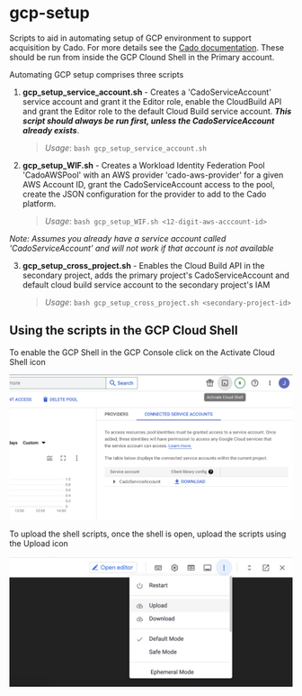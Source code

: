 # gcp-setup
Scripts to aid in automating setup of GCP environment to support acquisition by Cado. For more details see the [Cado documentation](https://docs.cadosecurity.com/cado-response/deploy/gcp/gcp-settings). These should be run from inside the GCP Clound Shell in the Primary account. 

Automating GCP setup comprises three scripts

1. **gcp_setup_service_account.sh** -  Creates a 'CadoServiceAccount' service account and grant it the Editor role, enable the CloudBuild API and grant the Editor role to the default Cloud Build service account. ***This script should always be run first, unless the CadoServiceAccount already exists***.

   >*Usage*: `bash gcp_setup_service_account.sh`

2. **gcp_setup_WIF.sh** - Creates a Workload Identity Federation Pool 'CadoAWSPool' with an AWS provider 'cado-aws-provider' for a given AWS Account ID, grant the CadoServiceAccount access to the pool, create the JSON configuration for the provider to add to the Cado platform.

   >*Usage*: `bash gcp_setup_WIF.sh <12-digit-aws-acccount-id>`

*Note: Assumes you already have a service account called 'CadoServiceAccount' and will not work if that account is not available*

  
3. **gcp_setup_cross_project.sh** - Enables the Cloud Build API in the secondary project, adds the primary project's CadoServiceAccount and default cloud build service account to the secondary project's IAM

   >*Usage*: `bash gcp_setup_cross_project.sh <secondary-project-id>`
   

## Using the scripts in the GCP Cloud Shell

To enable the GCP Shell in the GCP Console click on the Activate Cloud Shell icon

![Activate](gcp-setup-activate.png)

To upload the shell scripts, once the shell is open, upload the scripts using the Upload icon

![Upload](gcp-setup-upload.png)
